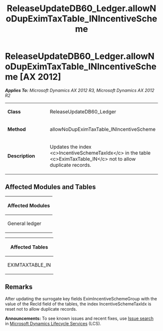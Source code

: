 ﻿---
title: ReleaseUpdateDB60_Ledger.allowNoDupEximTaxTable_INIncentiveScheme
TOCTitle: ReleaseUpdateDB60_Ledger.allowNoDupEximTaxTable_INIncentiveScheme
ms:assetid: 459facfe-4d34-854b-bb8f-295d0d8f18cb
ms:mtpsurl: https://msdn.microsoft.com/en-us/library/JJ718939(v=AX.60)
ms:contentKeyID: 49707973
ms.date: 05/18/2015
mtps_version: v=AX.60
---

# ReleaseUpdateDB60\_Ledger.allowNoDupEximTaxTable\_INIncentiveScheme [AX 2012]


_**Applies To:** Microsoft Dynamics AX 2012 R3, Microsoft Dynamics AX 2012 R2_

<table>
<colgroup>
<col style="width: 50%" />
<col style="width: 50%" />
</colgroup>
<tbody>
<tr class="odd">
<td><p><strong>Class</strong></p></td>
<td><p>ReleaseUpdateDB60_Ledger</p></td>
</tr>
<tr class="even">
<td><p><strong>Method</strong></p></td>
<td><p>allowNoDupEximTaxTable_INIncentiveScheme</p></td>
</tr>
<tr class="odd">
<td><p><strong>Description</strong></p></td>
<td><p>Updates the index &lt;c&gt;IncentiveSchemeTaxIdx&lt;/c&gt; in the table &lt;c&gt;EximTaxTable_IN&lt;/c&gt; not to allow duplicate records.</p></td>
</tr>
</tbody>
</table>


## Affected Modules and Tables

<table>
<colgroup>
<col style="width: 100%" />
</colgroup>
<thead>
<tr class="header">
<th><p>Affected Modules</p></th>
</tr>
</thead>
<tbody>
<tr class="odd">
<td><p>General ledger</p></td>
</tr>
</tbody>
</table>


<table>
<colgroup>
<col style="width: 100%" />
</colgroup>
<thead>
<tr class="header">
<th><p>Affected Tables</p></th>
</tr>
</thead>
<tbody>
<tr class="odd">
<td><p>EXIMTAXTABLE_IN</p></td>
</tr>
</tbody>
</table>


## Remarks

After updating the surrogate key fields EximIncentiveSchemeGroup with the value of the RecId field of the tables, the index IncentiveSchemeTaxIdx is reset not to allow duplicate records.

  
**Announcements:** To see known issues and recent fixes, use [Issue search](http://go.microsoft.com/fwlink/?linkid=389258) in [Microsoft Dynamics Lifecycle Services](http://go.microsoft.com/fwlink/?linkid=306505) (LCS).


